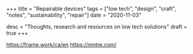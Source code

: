 +++
title = "Repairable devices"
tags = ["low tech", "design", "craft", "notes", "sustainability", "repair"]
date = "2020-11-03"

desc = "Thoughts, research and resources on low tech solutions"
draft = true
+++

https://frame.work/ca/en
https://mntre.com/
